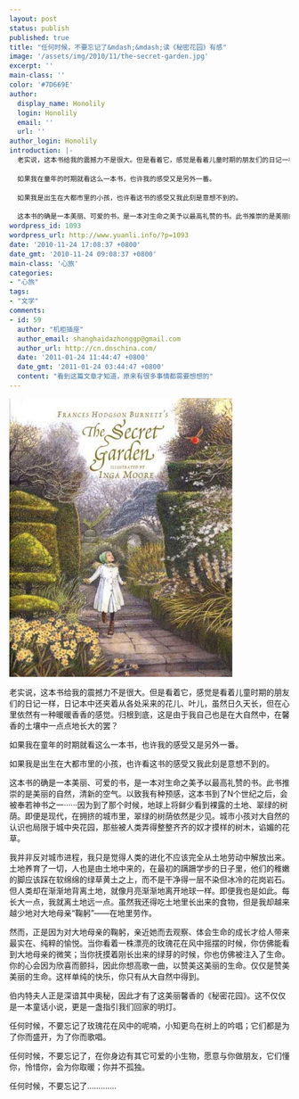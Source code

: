 ```yaml
---
layout: post
status: publish
published: true
title: "任何时候，不要忘记了&mdash;&mdash;读《秘密花园》有感"
image: '/assets/img/2010/11/the-secret-garden.jpg'
excerpt: ''
main-class: ''
color: '#7D669E'
author:
  display_name: Honolily
  login: Honolily
  email: ''
  url: ''
author_login: Honolily
introduction: |-
  老实说，这本书给我的震撼力不是很大。但是看着它，感觉是看着儿童时期的朋友们的日记一样，日记本中还夹着从各处采来的花儿、叶儿，虽然日久天长，但在心里依然有一种暖暖香香的感觉。归根到底，这是由于我自己也是在大自然中，在馨香的土壤中一点点地长大的罢？

  如果我在童年的时期就看这么一本书，也许我的感受又是另外一番。

  如果我是出生在大都市里的小孩，也许看这书的感受又我此刻是意想不到的。

  这本书的确是一本美丽、可爱的书，是一本对生命之美予以最高礼赞的书。此书推崇的是美丽的自然，清新的空气。以致我有种预感，这本书到了N个世纪之后，会被奉若神书之一&middot;&middot;&middot;&middot;&middot;&middot;因为到了那个时候，地球上将鲜少看到裸露的土地、翠绿的树荫。即便是现代，在拥挤的城市里，翠绿的树荫依然是少见。城市小孩对大自然的认识也局限于城中央花园，那些被人类弄得整整齐齐的奴才摸样的树木，谄媚的花草。
wordpress_id: 1093
wordpress_url: http://www.yuanli.info/?p=1093
date: '2010-11-24 17:08:37 +0800'
date_gmt: '2010-11-24 09:08:37 +0800'
main-class: '心旅'
categories:
- "心旅"
tags:
- "文学"
comments:
- id: 59
  author: "机柜插座"
  author_email: shanghaidazhonggp@gmail.com
  author_url: http://cn.dnschina.com/
  date: '2011-01-24 11:44:47 +0800'
  date_gmt: '2011-01-24 03:44:47 +0800'
  content: "看到这篇文章才知道，原来有很多事情都需要想想的"
---
```

![the-secret-garden](/assets/img/2010/11/the-secret-garden.jpg "the-secret-garden")

老实说，这本书给我的震撼力不是很大。但是看着它，感觉是看着儿童时期的朋友们的日记一样，日记本中还夹着从各处采来的花儿、叶儿，虽然日久天长，但在心里依然有一种暖暖香香的感觉。归根到底，这是由于我自己也是在大自然中，在馨香的土壤中一点点地长大的罢？

如果我在童年的时期就看这么一本书，也许我的感受又是另外一番。

如果我是出生在大都市里的小孩，也许看这书的感受又我此刻是意想不到的。

这本书的确是一本美丽、可爱的书，是一本对生命之美予以最高礼赞的书。此书推崇的是美丽的自然，清新的空气。以致我有种预感，这本书到了N个世纪之后，会被奉若神书之一&middot;&middot;&middot;&middot;&middot;&middot;因为到了那个时候，地球上将鲜少看到裸露的土地、翠绿的树荫。即便是现代，在拥挤的城市里，翠绿的树荫依然是少见。城市小孩对大自然的认识也局限于城中央花园，那些被人类弄得整整齐齐的奴才摸样的树木，谄媚的花草。

我并非反对城市进程，我只是觉得人类的进化不应该完全从土地劳动中解放出来。土地养育了一切，人也是由土地中来的，在最初的蹒跚学步的日子里，他们的稚嫩的脚应该踩在软绵绵的绿草黄土之上，而不是干净得一层不染但冰冷的花岗岩石。但人类却在渐渐地背离土地，就像月亮渐渐地离开地球一样。即便我也是如此。每长大一点，我就离土地远一点。虽然我还得吃土地里长出来的食物，但是我却越来越少地对大地母亲&ldquo;鞠躬&rdquo;&mdash;&mdash;在地里劳作。

然而，正是因为对大地母亲的鞠躬，亲近她而去观察、体会生命的成长才给人带来最实在、纯粹的愉悦。当你看着一株漂亮的玫瑰花在风中摇摆的时候，你仿佛能看到大地母亲的微笑；当你抚摸着刚长出来的绿芽的时候，你也仿佛被注入了生命。你的心会因为欣喜而颤抖，因此你想高歌一曲，以赞美这美丽的生命。仅仅是赞美美丽的生命。这样单纯的快乐，你只有从大自然中得到。

伯内特夫人正是深谙其中奥秘，因此才有了这美丽馨香的《秘密花园》。这不仅仅是一本童话小说，更是一盏指引我们回家的明灯。

任何时候，不要忘记了玫瑰花在风中的呢喃，小知更鸟在树上的吟唱；它们都是为了你而盛开，为了你而歌唱。

任何时候，不要忘记了，在你身边有其它可爱的小生物，愿意与你做朋友，它们懂你，怜惜你，会为你取暖；你并不孤独。

任何时候，不要忘记了&hellip;&hellip;&hellip;&hellip;.


